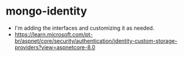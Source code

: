# mongo-identity

- I'm adding the interfaces and customizing it as needed.
- https://learn.microsoft.com/pt-br/aspnet/core/security/authentication/identity-custom-storage-providers?view=aspnetcore-8.0
